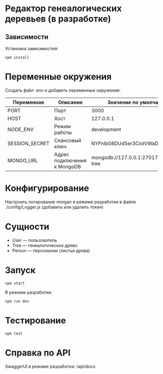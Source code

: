 # Редактор генеалогических деревьев (в разработке)

## Зависимости

Установка зависимостей:

```
npm install
```

# Переменные окружения

Создать файл .env и добавить переменные окружения:

| Переменная     | Описание                    | Значение по умолчанию                 |
|----------------|-----------------------------|---------------------------------------|
| PORT           | Порт                        | 3000                                  |
| HOST           | Хост                        | 127.0.0.1                             |
| NODE_ENV       | Режим работы                | development                           |
| SESSION_SECRET | Сеансовый ключ              | NYFnlb08DUd5er3CioIVWaDiOMzYaIMe      |
| MONGO_URL      | Адрес подключения к MongoDB | mongodb://127.0.0.1:27017/family-tree |

# Конфигурирование

Настроить логирование morgan в режиме разработки в файле ./config/Logger.js (добавить или удалить токен)

# Сущности

* User — пользователь
* Tree — генеалогическое древо
* Person — персоналии (листья древа)

# Запуск

```
npm start
```

В режиме разработки:

```
npm run dev
```

# Тестирование

```
npm test
```

# Справка по API

SwaggerUI в режиме разработки: /api/docs